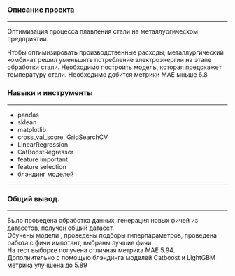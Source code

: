 ### Описание проекта
-------------------------
Оптимизация процесса плавления стали на металлургическом предприятии.

Чтобы оптимизировать производственные расходы, металлургический комбинат решил уменьшить потребление электроэнергии на этапе обработки стали. Необходимо  построить модель, которая предскажет температуру стали. Необходимо добится метрики MAE мньше 6.8

### Навыки и инструменты
---------------------------------
 - pandas
 - sklean
 - matplotlib
 - cross_val_score, GridSearchCV
 - LinearRegression
 - CatBoostRegressor
 - feature important
 -  feature selection
 - блэндинг моделей
------------------------------
### Общий вывод.
-----------------------------
Было проведена обработка данных, генерация новых фичей из датасетов, получен общий датасет.          
Обучены модели , проведены подборы гиперпараметров, проведена работа с фичи импотант, выбраны лучшие фичи.           
На тест выборке получена отличная метрика MAE 5.94.       
Дополнительно с помощью блэндинга моделей Catboost и  LightGBM метрика улучшена до 5.89
